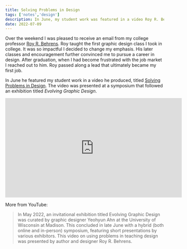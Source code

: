 ```yaml
---
title: Solving Problems in Design
tags: ['notes','design']
description: In June, my student work was featured in a video Roy R. Behrens produced, titled Solving Problems in Design.
date: 2022-07-09
---
```

Over the weekend I was pleased to receive an email from my college professor [Roy R. Behrens](https://en.m.wikipedia.org/wiki/Roy_Behrens). Roy taught the first graphic design class I took in college. It was so impactful I decided to change my emphasis. His later classes and encouragement further convinced me to pursue a career in design. After graduation, when I had become frustrated with the job market I reached out to him. Roy passed along a lead that ultimately became my first job.

In June he featured my student work in a video he produced, titled [Solving Problems in Design](https://m.youtube.com/watch?v=yqvUkuJuNaI). The video was presented at a symposium that followed an exhibition titled *Evolving Graphic Design*.

<iframe width="560" height="315" src="https://www.youtube.com/embed/yqvUkuJuNaI" title="YouTube video player" frameborder="0" allow="accelerometer; autoplay; clipboard-write; encrypted-media; gyroscope; picture-in-picture" allowfullscreen></iframe>

More from YouTube:

> In May 2022, an invitational exhibition titled Evolving Graphic Design was curated by graphic designer Yeohyun Ahn at the University of Wisconsin at Madison. This concluded in late June with a hybrid (both online and in-person) symposium, featuring short presentations by various exhibitors. This video on using problems in teaching design was presented by author and designer Roy R. Behrens.